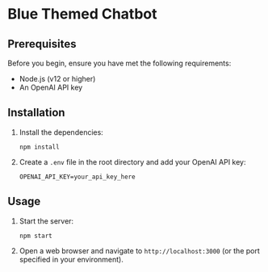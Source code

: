 # Blue Themed Chatbot

## Prerequisites

Before you begin, ensure you have met the following requirements:

- Node.js (v12 or higher)
- An OpenAI API key

## Installation

1. Install the dependencies:
   ```
   npm install
   ```

2. Create a `.env` file in the root directory and add your OpenAI API key:
   ```
   OPENAI_API_KEY=your_api_key_here
   ```

## Usage

1. Start the server:
   ```
   npm start
   ```

2. Open a web browser and navigate to `http://localhost:3000` (or the port specified in your environment).
